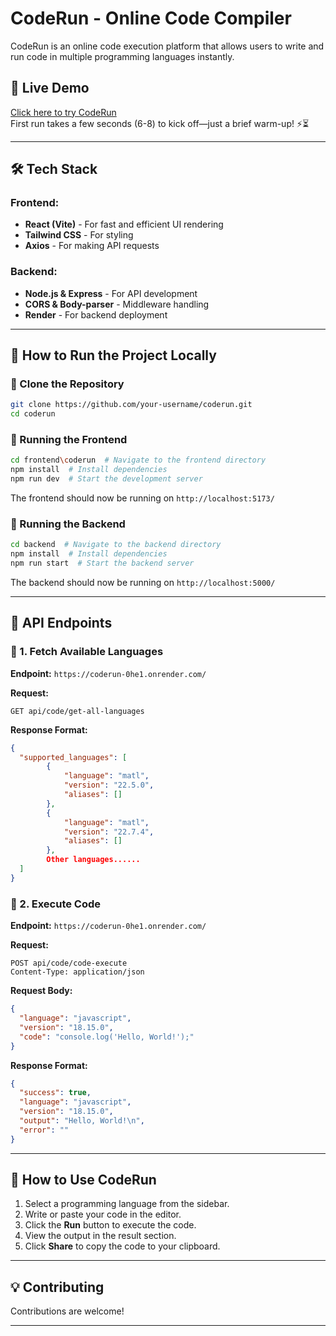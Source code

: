 # CodeRun - Online Code Compiler

CodeRun is an online code execution platform that allows users to write and run code in multiple programming languages instantly.

## 🚀 Live Demo  

[Click here to try CodeRun](https://code-run-five.vercel.app/)  
First run takes a few seconds (6-8) to kick off—just a brief warm-up! ⚡⏳  

---

## 🛠 Tech Stack

### Frontend:

- **React (Vite)** - For fast and efficient UI rendering
- **Tailwind CSS** - For styling
- **Axios** - For making API requests

### Backend:

- **Node.js & Express** - For API development
- **CORS & Body-parser** - Middleware handling
- **Render** - For backend deployment

---

## 📜 How to Run the Project Locally

### 🔹 Clone the Repository

```sh
git clone https://github.com/your-username/coderun.git
cd coderun
```

### 🔹 Running the Frontend

```sh
cd frontend\coderun  # Navigate to the frontend directory
npm install  # Install dependencies
npm run dev  # Start the development server
```

The frontend should now be running on `http://localhost:5173/`

### 🔹 Running the Backend

```sh
cd backend  # Navigate to the backend directory
npm install  # Install dependencies
npm run start  # Start the backend server
```

The backend should now be running on `http://localhost:5000/`

---

## 📡 API Endpoints

### 🔹 1. Fetch Available Languages

**Endpoint:** `https://coderun-0he1.onrender.com/`

**Request:**

```http
GET api/code/get-all-languages
```

**Response Format:**

```json
{
  "supported_languages": [
        {
            "language": "matl",
            "version": "22.5.0",
            "aliases": []
        },
        {
            "language": "matl",
            "version": "22.7.4",
            "aliases": []
        },
        Other languages......
  ]
}
```

### 🔹 2. Execute Code

**Endpoint:** `https://coderun-0he1.onrender.com/`

**Request:**

```http
POST api/code/code-execute
Content-Type: application/json
```

**Request Body:**

```json
{
  "language": "javascript",
  "version": "18.15.0",
  "code": "console.log('Hello, World!');"
}
```

**Response Format:**

```json
{
  "success": true,
  "language": "javascript",
  "version": "18.15.0",
  "output": "Hello, World!\n",
  "error": ""
}
```

---

## 📝 How to Use CodeRun

1. Select a programming language from the sidebar.
2. Write or paste your code in the editor.
3. Click the **Run** button to execute the code.
4. View the output in the result section.
5. Click **Share** to copy the code to your clipboard.

---

## 💡 Contributing

Contributions are welcome!

---
